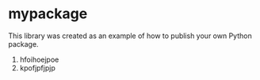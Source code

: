 # mypackage
This library was created as an example of how to publish your own Python package.

1. hfoihoejpoe
2. kpofjpfjpjp